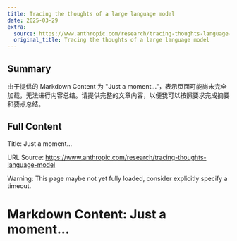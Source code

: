 ```yaml
---
title: Tracing the thoughts of a large language model
date: 2025-03-29
extra:
  source: https://www.anthropic.com/research/tracing-thoughts-language-model
  original_title: Tracing the thoughts of a large language model
---
```

## Summary
由于提供的 Markdown Content 为 "Just a moment..."，表示页面可能尚未完全加载，无法进行内容总结。请提供完整的文章内容，以便我可以按照要求完成摘要和要点总结。

## Full Content
Title: Just a moment...

URL Source: https://www.anthropic.com/research/tracing-thoughts-language-model

Warning: This page maybe not yet fully loaded, consider explicitly specify a timeout.

Markdown Content:
Just a moment...
===============

